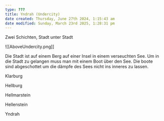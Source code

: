 ```yaml
---
type: ???
title: Yndrah (Undercity)
date created: Thursday, June 27th 2024, 1:15:43 am
date modified: Sunday, March 23rd 2025, 1:28:31 pm
---
```


Zwei Schichten, Stadt unter Stadt 

![[AboveUndercity.png]]

Die Stadt ist auf einem Berg auf einer Insel in einem verseuchten See. Um in die Stadt zu gelangen muss man mit einem Boot über den See. Die boote sind abgeschottet um die dämpfe des Sees nicht ins inneres zu lassen. 

Klarburg 

Hellburg

Hellmarstein

Hellenstein

Yndrah
